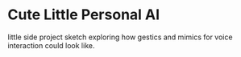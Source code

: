# Cute Little Personal AI

little side project sketch exploring how gestics and mimics for voice interaction could look like.
